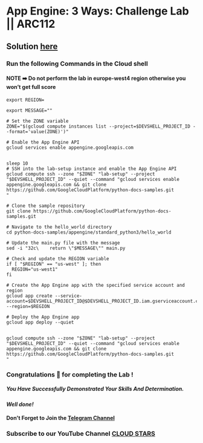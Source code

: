 # App Engine: 3 Ways: Challenge Lab || ARC112

## Solution [here](https://youtu.be/gnRrAbUzMdc)

### Run the following Commands in the Cloud shell
#### NOTE ➡️  Do not perform the lab in europe-west4 region otherwise you won’t get full score

```
export REGION=

export MESSAGE=""
```

```
# Set the ZONE variable
ZONE="$(gcloud compute instances list --project=$DEVSHELL_PROJECT_ID --format='value(ZONE)')"

# Enable the App Engine API
gcloud services enable appengine.googleapis.com


sleep 10
# SSH into the lab-setup instance and enable the App Engine API
gcloud compute ssh --zone "$ZONE" "lab-setup" --project "$DEVSHELL_PROJECT_ID" --quiet --command "gcloud services enable appengine.googleapis.com && git clone https://github.com/GoogleCloudPlatform/python-docs-samples.git
"

# Clone the sample repository
git clone https://github.com/GoogleCloudPlatform/python-docs-samples.git

# Navigate to the hello_world directory
cd python-docs-samples/appengine/standard_python3/hello_world

# Update the main.py file with the message
sed -i "32c\    return \"$MESSAGE\"" main.py

# Check and update the REGION variable
if [ "$REGION" == "us-west" ]; then
  REGION="us-west1"
fi

# Create the App Engine app with the specified service account and region
gcloud app create --service-account=$DEVSHELL_PROJECT_ID@$DEVSHELL_PROJECT_ID.iam.gserviceaccount.com --region=$REGION

# Deploy the App Engine app
gcloud app deploy --quiet


gcloud compute ssh --zone "$ZONE" "lab-setup" --project "$DEVSHELL_PROJECT_ID" --quiet --command "gcloud services enable appengine.googleapis.com && git clone https://github.com/GoogleCloudPlatform/python-docs-samples.git
"
```



### Congratulations 🎉 for completing the Lab !

##### You Have Successfully Demonstrated Your Skills And Determination.

#### *Well done!*

#### Don't Forget to Join the [Telegram Channel](https://t.me/cloudstars24)

### Subscribe to our YouTube Channel [CLOUD STARS](https://www.youtube.com/@cloud-stars)
